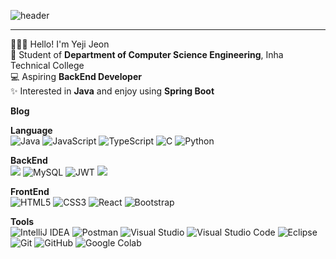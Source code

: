 ![header](https://capsule-render.vercel.app/api?type=venom&color=FEBEBE&height=300&section=header&text=Hello%20Yeji%20World&fontSize=90&desc=BackEnd%20Developer&descAlign=76&descAlignY=70)

<hr/>

 🙋🏻‍♀️ Hello! I'm Yeji Jeon </br>
 🏫 Student of **Department of Computer Science Engineering**, Inha Technical College </br>
 💻 Aspiring **BackEnd Developer** </br>
 ✨ Interested in **Java** and enjoy using **Spring Boot** </br>

**Blog** </br>

**Language** </br>
![Java](https://img.shields.io/badge/java-%23ED8B00.svg?style=square&logo=openjdk&logoColor=white)
![JavaScript](https://img.shields.io/badge/javascript-%23323330.svg?style=square&logo=javascript&logoColor=%23F7DF1E)
![TypeScript](https://img.shields.io/badge/typescript-%23007ACC.svg?style=square&logo=typescript&logoColor=white)
![C](https://img.shields.io/badge/c-%2300599C.svg?style=square&logo=c&logoColor=white)
![Python](https://img.shields.io/badge/python-3670A0?style=square&logo=python&logoColor=ffdd54)

**BackEnd** </br>
<img src="https://img.shields.io/badge/Spring%20Boot-6DB33F?style=square&logo=Spring%20Boot&logoColor=white&height=50"/>
![MySQL](https://img.shields.io/badge/mysql-4479A1.svg?style=square&logo=mysql&logoColor=white)
![JWT](https://img.shields.io/badge/JWT-black?style=square&logo=JSON%20web%20tokens)
<img src="https://img.shields.io/badge/ngrok-140648?style=square&logo=Ngrok&logoColor=white&height50"/>

**FrontEnd** </br>
![HTML5](https://img.shields.io/badge/html5-%23E34F26.svg?style=square&logo=html5&logoColor=white)
![CSS3](https://img.shields.io/badge/css3-%231572B6.svg?style=square&logo=css3&logoColor=white)
![React](https://img.shields.io/badge/react-%2320232a.svg?style=square&logo=react&logoColor=%2361DAFB)
![Bootstrap](https://img.shields.io/badge/bootstrap-%238511FA.svg?style=square&logo=bootstrap&logoColor=white)

**Tools** </br>
![IntelliJ IDEA](https://img.shields.io/badge/IntelliJIDEA-000000.svg?style=square&logo=intellij-idea&logoColor=white)
![Postman](https://img.shields.io/badge/Postman-FF6C37?style=square&logo=postman&logoColor=white)
![Visual Studio](https://img.shields.io/badge/Visual%20Studio-5C2D91.svg?style=square&logo=visual-studio&logoColor=white)
![Visual Studio Code](https://img.shields.io/badge/Visual%20Studio%20Code-0078d7.svg?style=square&logo=visual-studio-code&logoColor=white)
![Eclipse](https://img.shields.io/badge/Eclipse-FE7A16.svg?style=square&logo=Eclipse&logoColor=white)
![Git](https://img.shields.io/badge/git-%23F05033.svg?style=square&logo=git&logoColor=white)
![GitHub](https://img.shields.io/badge/github-%23121011.svg?style=square&logo=github&logoColor=white)
![Google Colab](https://img.shields.io/badge/Google%20Colab-%23F9A825.svg?style=square&logo=googlecolab&logoColor=white)

<!--
style=square : 작고 얇은 둥근 모서리 사각형
style=for-the-badge : 크고 네모난 사각형
-->
 

